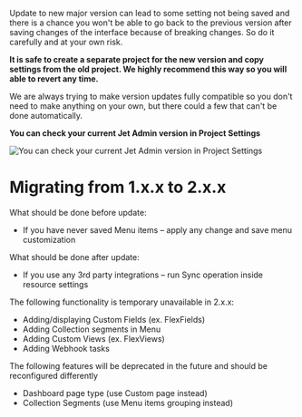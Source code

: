Update to new major version can lead to some setting not being saved and there is a chance you won't be able to go back to the previous version after saving changes of the interface because of breaking changes. So do it carefully and at your own risk. 

**It is safe to create a separate project for the new version and copy settings from the old project. We highly recommend this way so you will able to revert any time.**

We are always trying to make version updates fully compatible so you don't need to make anything on your own, but there could a few that can't be done automatically. 

**You can check your current Jet Admin version in Project Settings**

![You can check your current Jet Admin version in Project Settings](https://gblobscdn.gitbook.com/assets%2F-LQ08RFAKZvFADEiXKFy%2F-MEOT1JJlkO0EEy1oPLm%2F-MEOUqxS_yUGmorctbhs%2Fimage.png?alt=media&token=599fabaa-20cf-4170-82fc-2715228e1716)

# Migrating from 1.x.x to 2.x.x

What should be done before update:

* If you have never saved Menu items – apply any change and save menu customization

What should be done after update:

* If you use any 3rd party integrations – run Sync operation inside resource settings

The following functionality is temporary unavailable in 2.x.x:

* Adding/displaying Custom Fields \(ex. FlexFields\)
* Adding Collection segments in Menu
* Adding Custom Views \(ex. FlexViews\)
* Adding Webhook tasks

The following features will be deprecated in the future and should be reconfigured differently

* Dashboard page type \(use Custom page instead\)
* Collection Segments \(use Menu items grouping instead\)

